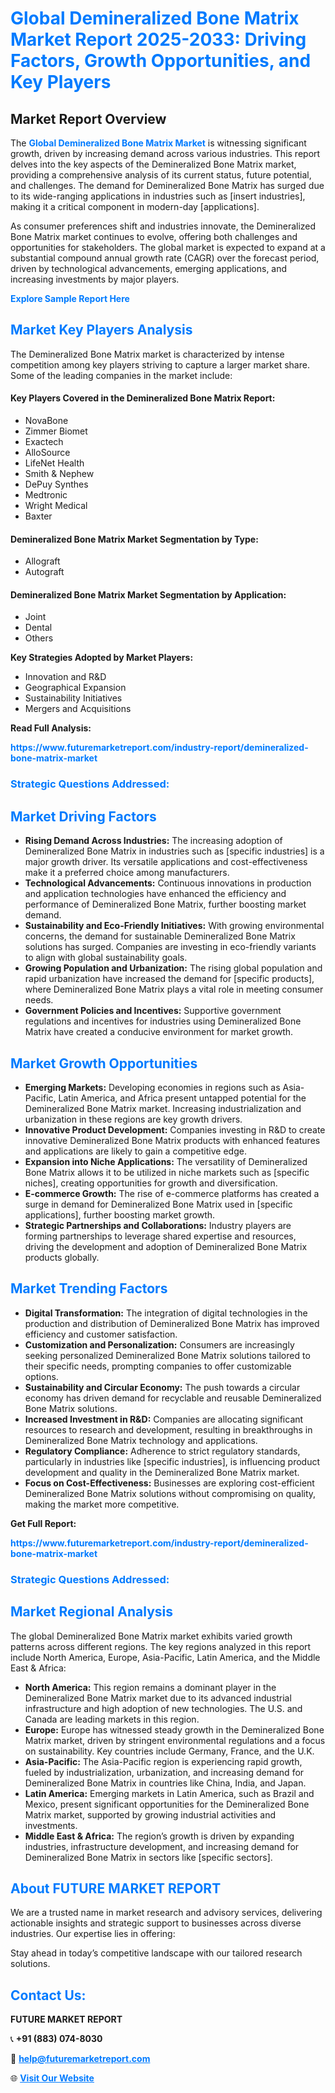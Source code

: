 <h1 style="color: #007BFF;">Global Demineralized Bone Matrix Market Report 2025-2033: Driving Factors, Growth Opportunities, and Key Players</h1>

<section id="overview">
<h2>Market Report Overview</h2>
<p>The <a href="https://www.futuremarketreport.com/industry-report/demineralized-bone-matrix-market" style="color: #007BFF; text-decoration: none;"><strong>Global Demineralized Bone Matrix Market</strong></a> is witnessing significant growth, driven by increasing demand across various industries. This report delves into the key aspects of the Demineralized Bone Matrix market, providing a comprehensive analysis of its current status, future potential, and challenges. The demand for Demineralized Bone Matrix has surged due to its wide-ranging applications in industries such as [insert industries], making it a critical component in modern-day [applications].</p>
<p>As consumer preferences shift and industries innovate, the Demineralized Bone Matrix market continues to evolve, offering both challenges and opportunities for stakeholders. The global market is expected to expand at a substantial compound annual growth rate (CAGR) over the forecast period, driven by technological advancements, emerging applications, and increasing investments by major players.</p>
</section>

<section id="overview">
<p><a href="https://www.futuremarketreport.com/request-sample/reportId=108076" style="color: #007BFF; text-decoration: none;"><strong>Explore Sample Report Here</strong></a></p>
</section>

<section id="key-players">
<h2 style="color: #007BFF;">Market Key Players Analysis</h2>
<p>The Demineralized Bone Matrix market is characterized by intense competition among key players striving to capture a larger market share. Some of the leading companies in the market include:</p>
<h4>Key Players Covered in the Demineralized Bone Matrix Report:</h4>
<ul><li>NovaBone</li><li>Zimmer Biomet</li><li>Exactech</li><li>AlloSource</li><li>LifeNet Health</li><li>Smith &amp; Nephew</li><li>DePuy Synthes</li><li>Medtronic</li><li>Wright Medical</li><li>Baxter</li></ul>
<h4>Demineralized Bone Matrix Market Segmentation by Type:</h4>
<ul><li>Allograft</li><li>Autograft</li></ul>

<h4>Demineralized Bone Matrix Market Segmentation by Application:</h4>
<ul><li>Joint</li><li>Dental</li><li>Others</li></ul>
<p><strong>Key Strategies Adopted by Market Players:</strong></p>
<ul>
<li>Innovation and R&D</li>
<li>Geographical Expansion</li>
<li>Sustainability Initiatives</li>
<li>Mergers and Acquisitions</li>
</ul>
</section>

<section>
<p><strong>Read Full Analysis: </strong></p><a href="https://www.futuremarketreport.com/industry-report/demineralized-bone-matrix-market" style="color: #007BFF; text-decoration: none;"><strong>https://www.futuremarketreport.com/industry-report/demineralized-bone-matrix-market</strong></a>
<h3 style="color: #007BFF;">Strategic Questions Addressed:</h3>
</section>

<section id="driving-factors">
<h2 style="color: #007BFF;">Market Driving Factors</h2>
<ul>
<li><strong>Rising Demand Across Industries:</strong> The increasing adoption of Demineralized Bone Matrix in industries such as [specific industries] is a major growth driver. Its versatile applications and cost-effectiveness make it a preferred choice among manufacturers.</li>
<li><strong>Technological Advancements:</strong> Continuous innovations in production and application technologies have enhanced the efficiency and performance of Demineralized Bone Matrix, further boosting market demand.</li>
<li><strong>Sustainability and Eco-Friendly Initiatives:</strong> With growing environmental concerns, the demand for sustainable Demineralized Bone Matrix solutions has surged. Companies are investing in eco-friendly variants to align with global sustainability goals.</li>
<li><strong>Growing Population and Urbanization:</strong> The rising global population and rapid urbanization have increased the demand for [specific products], where Demineralized Bone Matrix plays a vital role in meeting consumer needs.</li>
<li><strong>Government Policies and Incentives:</strong> Supportive government regulations and incentives for industries using Demineralized Bone Matrix have created a conducive environment for market growth.</li>
</ul>
</section>

<section id="growth-opportunities">
<h2 style="color: #007BFF;">Market Growth Opportunities</h2>
<ul>
<li><strong>Emerging Markets:</strong> Developing economies in regions such as Asia-Pacific, Latin America, and Africa present untapped potential for the Demineralized Bone Matrix market. Increasing industrialization and urbanization in these regions are key growth drivers.</li>
<li><strong>Innovative Product Development:</strong> Companies investing in R&D to create innovative Demineralized Bone Matrix products with enhanced features and applications are likely to gain a competitive edge.</li>
<li><strong>Expansion into Niche Applications:</strong> The versatility of Demineralized Bone Matrix allows it to be utilized in niche markets such as [specific niches], creating opportunities for growth and diversification.</li>
<li><strong>E-commerce Growth:</strong> The rise of e-commerce platforms has created a surge in demand for Demineralized Bone Matrix used in [specific applications], further boosting market growth.</li>
<li><strong>Strategic Partnerships and Collaborations:</strong> Industry players are forming partnerships to leverage shared expertise and resources, driving the development and adoption of Demineralized Bone Matrix products globally.</li>
</ul>
</section>

<section id="trending-factors">
<h2 style="color: #007BFF;">Market Trending Factors</h2>
<ul>
<li><strong>Digital Transformation:</strong> The integration of digital technologies in the production and distribution of Demineralized Bone Matrix has improved efficiency and customer satisfaction.</li>
<li><strong>Customization and Personalization:</strong> Consumers are increasingly seeking personalized Demineralized Bone Matrix solutions tailored to their specific needs, prompting companies to offer customizable options.</li>
<li><strong>Sustainability and Circular Economy:</strong> The push towards a circular economy has driven demand for recyclable and reusable Demineralized Bone Matrix solutions.</li>
<li><strong>Increased Investment in R&D:</strong> Companies are allocating significant resources to research and development, resulting in breakthroughs in Demineralized Bone Matrix technology and applications.</li>
<li><strong>Regulatory Compliance:</strong> Adherence to strict regulatory standards, particularly in industries like [specific industries], is influencing product development and quality in the Demineralized Bone Matrix market.</li>
<li><strong>Focus on Cost-Effectiveness:</strong> Businesses are exploring cost-efficient Demineralized Bone Matrix solutions without compromising on quality, making the market more competitive.</li>
</ul>
</section>

<section>
<p><strong>Get Full Report: </strong></p><a href="https://www.futuremarketreport.com/industry-report/demineralized-bone-matrix-market" style="color: #007BFF; text-decoration: none;"><strong>https://www.futuremarketreport.com/industry-report/demineralized-bone-matrix-market</strong></a>
<h3 style="color: #007BFF;">Strategic Questions Addressed:</h3>
</section>


<section id="regional-analysis">
<h2 style="color: #007BFF;">Market Regional Analysis</h2>
<p>The global Demineralized Bone Matrix market exhibits varied growth patterns across different regions. The key regions analyzed in this report include North America, Europe, Asia-Pacific, Latin America, and the Middle East & Africa:</p>
<ul>
<li><strong>North America:</strong> This region remains a dominant player in the Demineralized Bone Matrix market due to its advanced industrial infrastructure and high adoption of new technologies. The U.S. and Canada are leading markets in this region.</li>
<li><strong>Europe:</strong> Europe has witnessed steady growth in the Demineralized Bone Matrix market, driven by stringent environmental regulations and a focus on sustainability. Key countries include Germany, France, and the U.K.</li>
<li><strong>Asia-Pacific:</strong> The Asia-Pacific region is experiencing rapid growth, fueled by industrialization, urbanization, and increasing demand for Demineralized Bone Matrix in countries like China, India, and Japan.</li>
<li><strong>Latin America:</strong> Emerging markets in Latin America, such as Brazil and Mexico, present significant opportunities for the Demineralized Bone Matrix market, supported by growing industrial activities and investments.</li>
<li><strong>Middle East & Africa:</strong> The region’s growth is driven by expanding industries, infrastructure development, and increasing demand for Demineralized Bone Matrix in sectors like [specific sectors].</li>
</ul>
</section>

<footer>
<h2 style="color: #007BFF;">About FUTURE MARKET REPORT</h2>
<p>We are a trusted name in market research and advisory services, delivering actionable insights and strategic support to businesses across diverse industries. Our expertise lies in offering:</p>

<p>Stay ahead in today’s competitive landscape with our tailored research solutions.</p>

<h2 style="color: #007BFF;">Contact Us:</h2>
<p><strong>FUTURE MARKET REPORT</strong></p>
<p>📞 <strong>+91 (883) 074-8030</strong></p>
<p>📧 <strong><a href="mailto:help@futuremarketreport.com" style="color: #007BFF;">help@futuremarketreport.com</a></strong></p>
<p>🌐 <strong><a href="https://www.futuremarketreport.com/" style="color: #007BFF;">Visit Our Website</a></strong></p>
</footer>